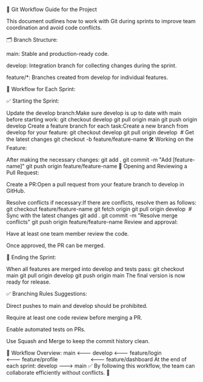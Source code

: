 📝 Git Workflow Guide for the Project

This document outlines how to work with Git during sprints to improve team coordination and avoid code conflicts.

🗂 Branch Structure:

main: Stable and production-ready code.

develop: Integration branch for collecting changes during the sprint.

feature/*: Branches created from develop for individual features.

🚀 Workflow for Each Sprint:

✅ Starting the Sprint:

Update the develop branch:Make sure develop is up to date with main before starting work:
git checkout develop
git pull origin main
git push origin develop
Create a feature branch for each task:Create a new branch from develop for your feature:
git checkout develop
git pull origin develop  # Get the latest changes
git checkout -b feature/feature-name
🛠 Working on the Feature:

After making the necessary changes:
git add .
git commit -m "Add [feature-name]"
git push origin feature/feature-name
🔄 Opening and Reviewing a Pull Request:

Create a PR:Open a pull request from your feature branch to develop in GitHub.

Resolve conflicts if necessary:If there are conflicts, resolve them as follows:
git checkout feature/feature-name
git fetch origin
git pull origin develop  # Sync with the latest changes
git add .
git commit -m "Resolve merge conflicts"
git push origin feature/feature-name
Review and approval:

Have at least one team member review the code.

Once approved, the PR can be merged.

🏁 Ending the Sprint:

When all features are merged into develop and tests pass:
git checkout main
git pull origin develop
git push origin main
The final version is now ready for release.

✅ Branching Rules Suggestions:

Direct pushes to main and develop should be prohibited.

Require at least one code review before merging a PR.

Enable automated tests on PRs.

Use Squash and Merge to keep the commit history clean.

🧭 Workflow Overview:
main <--- develop <--- feature/login
                     <--- feature/profile
                     <--- feature/dashboard
At the end of each sprint:
develop ---> main ✅
By following this workflow, the team can collaborate efficiently without conflicts. 🚀
